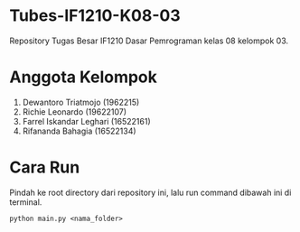 # Tubes-IF1210-K08-03

Repository Tugas Besar IF1210 Dasar Pemrograman kelas 08 kelompok 03.

# Anggota Kelompok

1. Dewantoro Triatmojo (1962215)
2. Richie Leonardo (19622107)
3. Farrel Iskandar Leghari (16522161)
4. Rifananda Bahagia (16522134)

# Cara Run

Pindah ke root directory dari repository ini, lalu run command dibawah ini di terminal.

```
python main.py <nama_folder>
```
